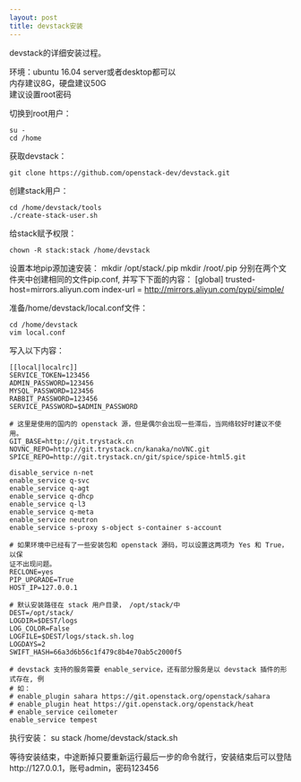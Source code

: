 ```yaml
---
layout: post
title: devstack安装
---
```


devstack的详细安装过程。

环境：ubuntu 16.04 server或者desktop都可以<br />
内存建议8G，硬盘建议50G<br />
建议设置root密码

切换到root用户：

    su -
    cd /home

获取devstack：

    git clone https://github.com/openstack-dev/devstack.git

创建stack用户：

    cd /home/devstack/tools
    ./create-stack-user.sh

给stack赋予权限：

    chown -R stack:stack /home/devstack

设置本地pip源加速安装：
    mkdir /opt/stack/.pip
    mkdir /root/.pip
分别在两个文件夹中创建相同的文件pip.conf, 并写下下面的内容：
    [global]
    trusted-host=mirrors.aliyun.com
    index-url = http://mirrors.aliyun.com/pypi/simple/

准备/home/devstack/local.conf文件：

    cd /home/devstack
    vim local.conf
写入以下内容：

    [[local|localrc]]
    SERVICE_TOKEN=123456
    ADMIN_PASSWORD=123456
    MYSQL_PASSWORD=123456
    RABBIT_PASSWORD=123456
    SERVICE_PASSWORD=$ADMIN_PASSWORD
    
    # 这里是使用的国内的 openstack 源，但是偶尔会出现一些滞后，当网络较好时建议不使用。
    GIT_BASE=http://git.trystack.cn
    NOVNC_REPO=http://git.trystack.cn/kanaka/noVNC.git
    SPICE_REPO=http://git.trystack.cn/git/spice/spice-html5.git
    
    disable_service n-net
    enable_service q-svc
    enable_service q-agt
    enable_service q-dhcp
    enable_service q-l3
    enable_service q-meta
    enable_service neutron
    enable_service s-proxy s-object s-container s-account
    
    # 如果环境中已经有了一些安装包和 openstack 源码，可以设置这两项为 Yes 和 True，以保
    证不出现问题。
    RECLONE=yes
    PIP_UPGRADE=True
    HOST_IP=127.0.0.1
    
    # 默认安装路径在 stack 用户目录， /opt/stack/中
    DEST=/opt/stack/
    LOGDIR=$DEST/logs
    LOG_COLOR=False
    LOGFILE=$DEST/logs/stack.sh.log
    LOGDAYS=2
    SWIFT_HASH=66a3d6b56c1f479c8b4e70ab5c2000f5
    
    # devstack 支持的服务需要 enable_service，还有部分服务是以 devstack 插件的形式存在, 例
    # 如：
    # enable_plugin sahara https://git.openstack.org/openstack/sahara
    # enable_plugin heat https://git.openstack.org/openstack/heat
    # enable_service ceilometer
    enable_service tempest

执行安装：
    su stack
    /home/devstack/stack.sh

等待安装结束，中途断掉只要重新运行最后一步的命令就行，安装结束后可以登陆http://127.0.0.1，账号admin，密码123456